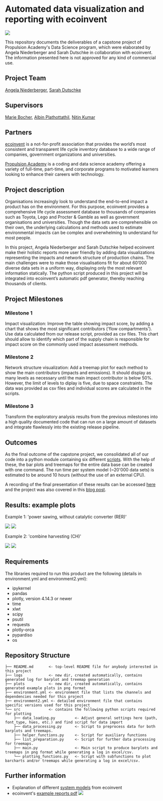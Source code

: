 # Automated data visualization and reporting with ecoinvent

![](fertilizers_slider_3.7_2.jpg)

This repository documents the deliverables of a capstone project of Propulsion Academy's Data Science program, which were elaborated by Angela Niederberger and Sarah Dutschke in collaboration with ecoinvent. The information presented here is not approved for any kind of commercial use.

Project Team
-----------

[Angela Niederberger](https://www.linkedin.com/in/angela-niederberger/),
[Sarah Dutschke](https://www.linkedin.com/in/sarah-dutschke/)

Supervisors
-----------

[Marie Bocher](linkedin.com/in/marie-bocher-8b6b5562), 
[Albin Plathottathil](https://www.linkedin.com/in/albin-plathottathil/), 
[Nitin Kumar](https://www.linkedin.com/in/drnitinkumar)

Partners
-------
[ecoinvent](https://www.ecoinvent.org/) is a not-for-profit association that provides the world’s most consistent and transparent life cycle inventory database to a wide range of companies, government organizations and universities.

[Propulsion Academy](https://propulsion.academy/) is a coding and data science academy offering a variety of full-time, part-time, and corporate programs to motivated learners looking to enhance their careers with technology.

Project description
-------------------
Organisations increasingly look to understand the end-to-end impact a product has on the environment. For this purpose, ecoinvent provides a comprehensive life cycle assessment database to thousands of companies such as Toyota, Lego and Procter & Gamble as well as government organisations and universities. Though the data sets are comprehensible on their own, the underlying calculations and methods used to estimate environmental impacts can be complex and overwhelming to understand for most people.

In this project, Angela Niederberger and Sarah Dutschke helped ecoinvent make their holistic reports more user friendly by adding data visualizations representing the impacts and network structure of production chains. The main challenges were to make those visualisations fit for about 60’000 diverse data sets in a uniform way, displaying only the most relevant information statically. The python script produced in this project will be integrated into ecoinvent’s automatic pdf generator, thereby reaching thousands of clients.

Project Milestones
-------------------

### Milestone 1
Impact visualization: Improve the table showing impact score, by adding a chart that shows the most significant contributors ('flow compartments'). Use data calculated from our release script, provided as csv files. This chart should allow to identify which part of the supply chain is responsible for impact score on the commonly used impact assessment methods.

### Milestone 2
Network structure visualization: Add a treemap plot for each method to show the main contributors (impacts and emissions). It should display as many levels as necessary until the main impact contributor is below 50%. However, the limit of levels to diplay is five, due to space constraints. The data was provided as csv files and individual scores are calculated in the scripts. 

### Milestone 3
Transform the exploratory analysis results from the previous milestones into a high quality documented code that can run on a large amount of datasets and integrate flawlessly into the existing release pipeline.

Outcomes
---------
As the final outcome of the capstone project, we consolidated all of our code into a python module containing six different [scripts](src). With the help of these, the bar plots and treemaps for the entire data base can be created with one command. The run time per system model (~20'000 data sets) is estimated to be around 10 hours (without the use of an external CPU).

A recording of the final presentation of these results can be accessed [here](https://drive.google.com/file/d/1Jh67n0SGt3aIAk883NEZUIKCw5ZzZ4Sh/view?usp=sharing) and the project was also covered in this [blog post](https://propulsion.academy/blog/data-science-abschlussprojekte-batch-13).

Results: example plots
---------
Example 1: 'power sawing, without catalytic converter (RER)'

![](barplot_2.png)
![](treemap_2.png)

Example 2: 'combine harvesting (CH)'

![](barplot_1.png)
![](treemap_1.png)

Requirements
------------
The libraries required to run this product are the following (details in environment.yml and environment2.yml):
  - ipykernel
  - pandas
  - plotly, version 4.14.3 or newer
  - time
  - xlwt
  - scipy
  - psutil
  - requests
  - plotly-orca
  - pypardiso
  - os

Repository Structure
------------
    ├── README.md       <- top-level README file for anybody interested in this project
    ├── logs            <- new dir, created automatically, contains generated log for barplot and treemap generation
    ├── plots           <- new dir, created automatically, contains generated example plots in png format
    ├── environment.yml <- environment file that lists the channels and dependencies needed for this project
    ├── environment2.yml <- detailed environment file that contains specific versions used for this project
    └── src             <- contains the following python scripts required for plotting
        ├── data_loading.py         <- Adjust general settings here (path, font_type, hues, etc.) and find script for data import 
        ├── data_processing.py      <- Script to preprocess data for both barplots and treemaps.
        ├── helper_functions.py     <- Script for auxiliary functions
        ├── list_preparation.py     <- Script for further data processing for treemaps.
        ├── main.py                 <- Main script to produce barplots and treemaps in png format while generating a log in excel/csv.
        └── plotting_functions.py   <- Script with subfunctions to plot barcharts and/or treemaps while generating a log in excel/csv.

Further information
------------
- Explanation of different [system models](https://www.ecoinvent.org/database/system-models-in-ecoinvent-3/system-models-in-ecoinvent-3.html) from ecoinvent
- ecoinvent's [example reports pdf](https://www.ecoinvent.org/support/documents-and-files/example-datasets/example-datasets.html)
![](pdf_teaser.png)

